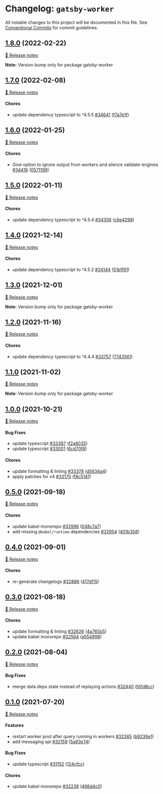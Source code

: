 # Changelog: `gatsby-worker`

All notable changes to this project will be documented in this file.
See [Conventional Commits](https://conventionalcommits.org) for commit guidelines.

## [1.8.0](https://github.com/gatsbyjs/gatsby/commits/gatsby-worker@1.8.0/packages/gatsby-worker) (2022-02-22)

[🧾 Release notes](https://www.gatsbyjs.com/docs/reference/release-notes/v4.8)

**Note:** Version bump only for package gatsby-worker

## [1.7.0](https://github.com/gatsbyjs/gatsby/commits/gatsby-worker@1.7.0/packages/gatsby-worker) (2022-02-08)

[🧾 Release notes](https://www.gatsbyjs.com/docs/reference/release-notes/v4.7)

#### Chores

- update dependency typescript to ^4.5.5 [#34641](https://github.com/gatsbyjs/gatsby/issues/34641) ([f7a7e1f](https://github.com/gatsbyjs/gatsby/commit/f7a7e1f642d91babb397156ab37cb28dcde19737))

## [1.6.0](https://github.com/gatsbyjs/gatsby/commits/gatsby-worker@1.6.0/packages/gatsby-worker) (2022-01-25)

[🧾 Release notes](https://www.gatsbyjs.com/docs/reference/release-notes/v4.6)

#### Chores

- Give option to ignore output from workers and silence validate-engines [#34416](https://github.com/gatsbyjs/gatsby/issues/34416) ([0571199](https://github.com/gatsbyjs/gatsby/commit/0571199ebc746b53b23a10360311c0f5ba33a275))

## [1.5.0](https://github.com/gatsbyjs/gatsby/commits/gatsby-worker@1.5.0/packages/gatsby-worker) (2022-01-11)

[🧾 Release notes](https://www.gatsbyjs.com/docs/reference/release-notes/v4.5)

#### Chores

- update dependency typescript to ^4.5.4 [#34358](https://github.com/gatsbyjs/gatsby/issues/34358) ([c6e4298](https://github.com/gatsbyjs/gatsby/commit/c6e42985a20d6b148442aa5f7af1880fa600780b))

## [1.4.0](https://github.com/gatsbyjs/gatsby/commits/gatsby-worker@1.4.0/packages/gatsby-worker) (2021-12-14)

[🧾 Release notes](https://www.gatsbyjs.com/docs/reference/release-notes/v4.4)

#### Chores

- update dependency typescript to ^4.5.2 [#34144](https://github.com/gatsbyjs/gatsby/issues/34144) ([51bff91](https://github.com/gatsbyjs/gatsby/commit/51bff91246cbc48ba50c9650205b0488691fb82a))

## [1.3.0](https://github.com/gatsbyjs/gatsby/commits/gatsby-worker@1.3.0/packages/gatsby-worker) (2021-12-01)

[🧾 Release notes](https://www.gatsbyjs.com/docs/reference/release-notes/v4.3)

**Note:** Version bump only for package gatsby-worker

## [1.2.0](https://github.com/gatsbyjs/gatsby/commits/gatsby-worker@1.2.0/packages/gatsby-worker) (2021-11-16)

[🧾 Release notes](https://www.gatsbyjs.com/docs/reference/release-notes/v4.2)

#### Chores

- update dependency typescript to ^4.4.4 [#33757](https://github.com/gatsbyjs/gatsby/issues/33757) ([7743561](https://github.com/gatsbyjs/gatsby/commit/7743561bbbe0a621d22030fecbba97dfc3e566d1))

## [1.1.0](https://github.com/gatsbyjs/gatsby/commits/gatsby-worker@1.1.0/packages/gatsby-worker) (2021-11-02)

[🧾 Release notes](https://www.gatsbyjs.com/docs/reference/release-notes/v4.1)

**Note:** Version bump only for package gatsby-worker

## [1.0.0](https://github.com/gatsbyjs/gatsby/commits/gatsby-worker@1.0.0/packages/gatsby-worker) (2021-10-21)

[🧾 Release notes](https://www.gatsbyjs.com/docs/reference/release-notes/v4.0)

#### Bug Fixes

- update typescript [#33387](https://github.com/gatsbyjs/gatsby/issues/33387) ([f2a8035](https://github.com/gatsbyjs/gatsby/commit/f2a8035644e650487abbca8b74a98b96c32d9cd2))
- update typescript [#33001](https://github.com/gatsbyjs/gatsby/issues/33001) ([6cd70f6](https://github.com/gatsbyjs/gatsby/commit/6cd70f62ecae4aeee8ece38866661be9239062cb))

#### Chores

- update formatting & linting [#33378](https://github.com/gatsbyjs/gatsby/issues/33378) ([d5634a4](https://github.com/gatsbyjs/gatsby/commit/d5634a48611456bbedb8c2a2eb3a45a54a0d5db4))
- apply patches for v4 [#33170](https://github.com/gatsbyjs/gatsby/issues/33170) ([f8c5141](https://github.com/gatsbyjs/gatsby/commit/f8c5141bf72108a53338fd01514522ae7a1b37bf))

## [0.5.0](https://github.com/gatsbyjs/gatsby/commits/gatsby-worker@0.5.0/packages/gatsby-worker) (2021-09-18)

[🧾 Release notes](https://www.gatsbyjs.com/docs/reference/release-notes/v3.14)

#### Chores

- update babel monorepo [#32996](https://github.com/gatsbyjs/gatsby/issues/32996) ([048c7a7](https://github.com/gatsbyjs/gatsby/commit/048c7a727bbc6a9ad8e27afba72ee20e946c4aaa))
- add missing `@babel/runtime` dependencies [#32954](https://github.com/gatsbyjs/gatsby/issues/32954) ([401b358](https://github.com/gatsbyjs/gatsby/commit/401b3589771135ec35ab8f68406a64de6b387d9d))

## [0.4.0](https://github.com/gatsbyjs/gatsby/commits/gatsby-worker@0.4.0/packages/gatsby-worker) (2021-09-01)

[🧾 Release notes](https://www.gatsbyjs.com/docs/reference/release-notes/v3.13)

#### Chores

- re-generate changelogs [#32886](https://github.com/gatsbyjs/gatsby/issues/32886) ([417df15](https://github.com/gatsbyjs/gatsby/commit/417df15230be368a9db91f2ad1a9bc0442733177))

## [0.3.0](https://github.com/gatsbyjs/gatsby/commits/gatsby-worker@0.3.0/packages/gatsby-worker) (2021-08-18)

[🧾 Release notes](https://www.gatsbyjs.com/docs/reference/release-notes/v3.12)

#### Chores

- update formatting & linting [#32626](https://github.com/gatsbyjs/gatsby/issues/32626) ([4a765b5](https://github.com/gatsbyjs/gatsby/commit/4a765b5c62208d58f0bd7fd59558160c0b9feed3))
- update babel monorepo [#32564](https://github.com/gatsbyjs/gatsby/issues/32564) ([a554998](https://github.com/gatsbyjs/gatsby/commit/a554998b4f6765103b650813cf52dbfcc575fecf))

## [0.2.0](https://github.com/gatsbyjs/gatsby/commits/gatsby-worker@0.2.0/packages/gatsby-worker) (2021-08-04)

[🧾 Release notes](https://www.gatsbyjs.com/docs/reference/release-notes/v3.11)

#### Bug Fixes

- merge data deps state instead of replaying actions [#32440](https://github.com/gatsbyjs/gatsby/issues/32440) ([fd1d8cc](https://github.com/gatsbyjs/gatsby/commit/fd1d8ccc8dd27c316d24f91475a24702d228910c))

## [0.1.0](https://github.com/gatsbyjs/gatsby/commits/gatsby-worker@0.1.0/packages/gatsby-worker) (2021-07-20)

[🧾 Release notes](https://www.gatsbyjs.com/docs/reference/release-notes/v3.10)

#### Features

- restart worker pool after query running in workers [#32365](https://github.com/gatsbyjs/gatsby/issues/32365) ([b9236e1](https://github.com/gatsbyjs/gatsby/commit/b9236e16aac8c889c526571738c716cfb520043d))
- add messaging api [#32159](https://github.com/gatsbyjs/gatsby/issues/32159) ([5a93e74](https://github.com/gatsbyjs/gatsby/commit/5a93e7485b2718b44a59e595c5b1e896fe9802cb))

#### Bug Fixes

- update typescript [#31152](https://github.com/gatsbyjs/gatsby/issues/31152) ([124cfcc](https://github.com/gatsbyjs/gatsby/commit/124cfcc4cd42a50a992dde5b420610f290227a78))

#### Chores

- update babel monorepo [#32238](https://github.com/gatsbyjs/gatsby/issues/32238) ([466d4c0](https://github.com/gatsbyjs/gatsby/commit/466d4c087bbc96abb942a02c67243bcc9a4f2a0a))

<a name="before-release-process"></a>
